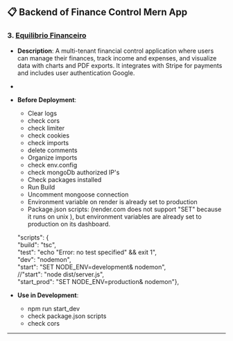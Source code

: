 
## 📋 Backend of Finance Control Mern App

### 3. [Equilibrio Financeiro](https://equilibriofinanceiro.web.app/)
- **Description**: A multi-tenant financial control application where users can manage their finances, track income and expenses, and visualize data with charts and PDF exports. It integrates with Stripe for payments and includes user authentication Google.
- 
- **Before Deployment**:  
   - Clear logs
    - check cors
    - check limiter
    - check cookies
    - check imports
    - delete comments
    - Organize imports
    - check env.config
    - check mongoDb authorized IP's
    - Check packages installed
    - Run Build
    - Uncomment mongoose connection
    - Environment variable on render is already set to production
    - Package.json scripts: (render.com does not support "SET" because it runs on unix ), but environment variables are              already set to production on its dashboard.

    "scripts": {  
    "build": "tsc",  
    "test": "echo \"Error: no test specified\" && exit 1",  
    "dev": "nodemon",  
    "start": "SET NODE_ENV=development& nodemon",  
    //"start": "node dist/server.js",  
    "start_prod": "SET NODE_ENV=production& nodemon"},  

 
- **Use in Development**:  
    - npm run start_dev
    - check package.json scripts
    - check cors

---


